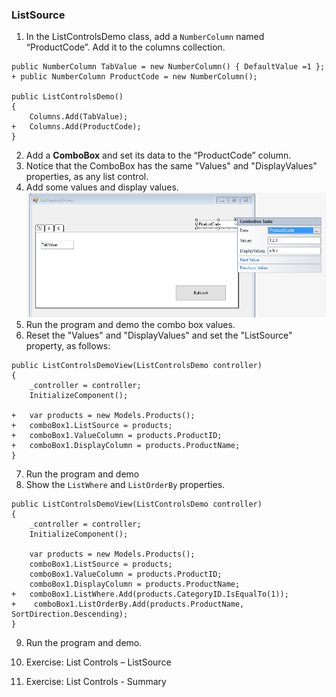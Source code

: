 ﻿### ListSource
1.	In the ListControlsDemo class, add a `NumberColumn` named “ProductCode”. Add it to the columns collection.
```csdiff
public NumberColumn TabValue = new NumberColumn() { DefaultValue =1 };
+ public NumberColumn ProductCode = new NumberColumn();

public ListControlsDemo()
{
    Columns.Add(TabValue);
+   Columns.Add(ProductCode);
}
```
2.	Add a **ComboBox** and set its data to the “ProductCode” column.
3.	Notice that the ComboBox has the same "Values" and "DisplayValues" properties, as any list control.
4.	Add some values and display values.
![ListControlsDemo with List Source](ListControlsDemo_with_List_Source.png)
5.	Run the program and demo the combo box values.
6.	Reset the "Values" and "DisplayValues" and set the "ListSource" property, as follows:
```csdiff
public ListControlsDemoView(ListControlsDemo controller)
{
    _controller = controller;
    InitializeComponent();

+   var products = new Models.Products();
+   comboBox1.ListSource = products;
+   comboBox1.ValueColumn = products.ProductID;
+   comboBox1.DisplayColumn = products.ProductName;
}
```
7.	Run the program and demo
8.	Show the `ListWhere` and `ListOrderBy` properties.
```csdiff
public ListControlsDemoView(ListControlsDemo controller)
{
    _controller = controller;
    InitializeComponent();

    var products = new Models.Products();
    comboBox1.ListSource = products;
    comboBox1.ValueColumn = products.ProductID;
    comboBox1.DisplayColumn = products.ProductName;
+   comboBox1.ListWhere.Add(products.CategoryID.IsEqualTo(1));
+    comboBox1.ListOrderBy.Add(products.ProductName, SortDirection.Descending);
}
```
9. Run the program and demo.

10. Exercise: List Controls – ListSource
11. Exercise: List Controls - Summary
